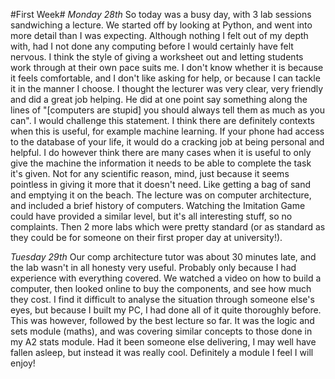 #First Week#
*Monday 28th*
So today was a busy day, with 3 lab sessions sandwiching a lecture. We started off by looking at Python, and went
into more detail than I was expecting. Although nothing I felt out of my depth with, had I not done any computing
before I would certainly have felt nervous. I think the style of giving a worksheet out and letting students work
through at their own pace suits me. I don't know whether it is because it feels comfortable, and I don't like
asking for help, or because I can tackle it in the manner I choose. I thought the lecturer was very clear, very 
friendly and did a great job helping. He did at one point say something along the lines of "[computers are stupid]
you should always tell them as much as you can". I would challenge this statement. I think there are definitely 
contexts when this is useful, for example machine learning. If your phone had access to the database of your life,
it would do a cracking job at being personal and helpful. I do however think there are many cases when it is useful
to only give the machine the information it needs to be able to complete the task it's given. Not for any scientific
reason, mind, just because it seems pointless in giving it more that it doesn't need. Like getting a bag of sand
and emptying it on the beach. The lecture was on computer architecture, and included a brief history of computers.
Watching the Imitation Game could have provided a similar level, but it's all interesting stuff, so no complaints. 
Then 2 more labs which were pretty standard (or as standard as they could be for someone on their first proper day 
at university!).

*Tuesday 29th*
Our comp architecture tutor was about 30 minutes late, and the lab wasn't in all honesty very useful. Probably only
because I had experience with everything covered. We watched a video on how to build a computer, then looked online
to buy the components, and see how much they cost. I find it difficult to analyse the situation through someone 
else's eyes, but because I built my PC, I had done all of it quite thoroughly before. This was however, followed by
the best lecture so far. It was the logic and sets module (maths), and was covering similar concepts to those
done in my A2 stats module. Had it been someone else delivering, I may well have fallen asleep, but instead it was
really cool. Definitely a module I feel I will enjoy!











